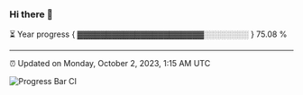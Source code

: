 ### Hi there 👋

⏳ Year progress { ▓▓▓▓▓▓▓▓▓▓▓▓▓▓▓▓▓▓▓▓▓▓░░░░░░░░ } 75.08 %

---

⏰ Updated on Monday, October 2, 2023, 1:15 AM UTC

![Progress Bar CI](https://github.com/arthurbuhl/arthurbuhl/workflows/Progress%20Bar%20CI/badge.svg)
